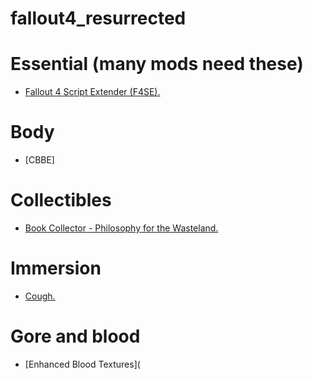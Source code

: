 # fallout4_resurrected

# Essential (many mods need these)

  - [Fallout 4 Script Extender (F4SE).](https://www.nexusmods.com/fallout4/mods/42147?tab=files)

# Body
  - [CBBE]

# Collectibles
  - [Book Collector - Philosophy for the Wasteland.](https://www.nexusmods.com/fallout4/mods/72568)

# Immersion
  - [Cough.](https://www.nexusmods.com/fallout4/mods/49235)

# Gore and blood
  - [Enhanced Blood Textures](

